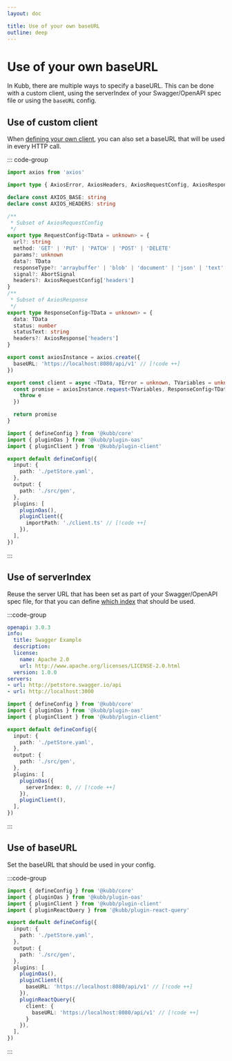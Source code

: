 ```yaml
---
layout: doc

title: Use of your own baseURL
outline: deep
---
```


# Use of your own baseURL <Badge type="info" text="@kubb/plugin-client" />

In Kubb, there are multiple ways to specify a baseURL. This can be done with a custom client, using the serverIndex of your Swagger/OpenAPI spec file or using the `baseURL` config.

## Use of custom client
When [defining your own client](/knowledge-base/fetch), you can also set a baseURL that will be used in every HTTP call.

::: code-group
```typescript [client.ts]
import axios from 'axios'

import type { AxiosError, AxiosHeaders, AxiosRequestConfig, AxiosResponse } from 'axios'

declare const AXIOS_BASE: string
declare const AXIOS_HEADERS: string

/**
 * Subset of AxiosRequestConfig
 */
export type RequestConfig<TData = unknown> = {
  url?: string
  method: 'GET' | 'PUT' | 'PATCH' | 'POST' | 'DELETE'
  params?: unknown
  data?: TData
  responseType?: 'arraybuffer' | 'blob' | 'document' | 'json' | 'text' | 'stream'
  signal?: AbortSignal
  headers?: AxiosRequestConfig['headers']
}
/**
 * Subset of AxiosResponse
 */
export type ResponseConfig<TData = unknown> = {
  data: TData
  status: number
  statusText: string
  headers?: AxiosResponse['headers']
}

export const axiosInstance = axios.create({
  baseURL: 'https://localhost:8080/api/v1' // [!code ++]
})

export const client = async <TData, TError = unknown, TVariables = unknown>(config: RequestConfig<TVariables>): Promise<ResponseConfig<TData>> => {
  const promise = axiosInstance.request<TVariables, ResponseConfig<TData>>({ ...config }).catch((e: AxiosError<TError>) => {
    throw e
  })

  return promise
}

```
```typescript twoslash [kubb.config.ts]
import { defineConfig } from '@kubb/core'
import { pluginOas } from '@kubb/plugin-oas'
import { pluginClient } from '@kubb/plugin-client'

export default defineConfig({
  input: {
    path: './petStore.yaml',
  },
  output: {
    path: './src/gen',
  },
  plugins: [
    pluginOas(),
    pluginClient({
      importPath: './client.ts' // [!code ++]
    }),
  ],
})
```
:::

## Use of serverIndex
Reuse the server URL that has been set as part of your Swagger/OpenAPI spec file, for that you can define [which index](/plugins/plugin-oas/#serverindex) that should be used.

:::code-group
```yaml [OpenAPI]
openapi: 3.0.3
info:
  title: Swagger Example
  description:
  license:
    name: Apache 2.0
    url: http://www.apache.org/licenses/LICENSE-2.0.html
  version: 1.0.0
servers:
- url: http://petstore.swagger.io/api
- url: http://localhost:3000
```
```typescript twoslash [kubb.config.ts]
import { defineConfig } from '@kubb/core'
import { pluginOas } from '@kubb/plugin-oas'
import { pluginClient } from '@kubb/plugin-client'

export default defineConfig({
  input: {
    path: './petStore.yaml',
  },
  output: {
    path: './src/gen',
  },
  plugins: [
    pluginOas({
      serverIndex: 0, // [!code ++]
    }),
    pluginClient(),
  ],
})
```
:::

## Use of baseURL
Set the baseURL that should be used in your config.

:::code-group
```typescript twoslash [kubb.config.ts]
import { defineConfig } from '@kubb/core'
import { pluginOas } from '@kubb/plugin-oas'
import { pluginClient } from '@kubb/plugin-client'
import { pluginReactQuery } from '@kubb/plugin-react-query'

export default defineConfig({
  input: {
    path: './petStore.yaml',
  },
  output: {
    path: './src/gen',
  },
  plugins: [
    pluginOas(),
    pluginClient({
      baseURL: 'https://localhost:8080/api/v1' // [!code ++]
    }),
    pluginReactQuery({
      client: {
        baseURL: 'https://localhost:8080/api/v1' // [!code ++]
      }
    }),
  ],
})
```
:::
